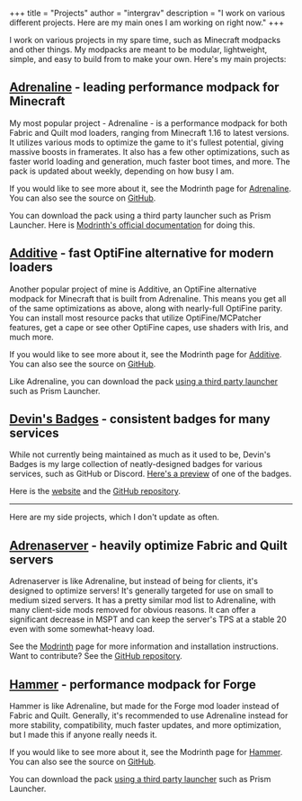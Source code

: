 +++
title = "Projects"
author = "intergrav"
description = "I work on various different projects. Here are my main ones I am working on right now."
+++

I work on various projects in my spare time, such as Minecraft modpacks and other things. My modpacks are meant to be modular, lightweight, simple, and easy to build from to make your own. Here's my main projects:

## [Adrenaline](https://modrinth.com/modpack/adrenaline) - leading performance modpack for Minecraft

My most popular project - Adrenaline - is a performance modpack for both Fabric and Quilt mod loaders, ranging from Minecraft 1.16 to latest versions. It utilizes various mods to optimize the game to it's fullest potential, giving massive boosts in framerates. It also has a few other optimizations, such as faster world loading and generation, much faster boot times, and more. The pack is updated about weekly, depending on how busy I am.

If you would like to see more about it, see the Modrinth page for [Adrenaline](https://modrinth.com/modpack/adrenaline). You can also see the source on [GitHub](https://github.com/intergrav/Adrenaline).

You can download the pack using a third party launcher such as Prism Launcher. Here is [Modrinth's official documentation](https://docs.modrinth.com/docs/modpacks/playing_modpacks/) for doing this.

## [Additive](https://modrinth.com/modpack/additive) - fast OptiFine alternative for modern loaders

Another popular project of mine is Additive, an OptiFine alternative modpack for Minecraft that is built from Adrenaline. This means you get all of the same optimizations as above, along with nearly-full OptiFine parity. You can install most resource packs that utilize OptiFine/MCPatcher features, get a cape or see other OptiFine capes, use shaders with Iris, and much more.

If you would like to see more about it, see the Modrinth page for [Additive](https://modrinth.com/modpack/additive). You can also see the source on [GitHub](https://github.com/intergrav/Additive).

Like Adrenaline, you can download the pack [using a third party launcher](https://docs.modrinth.com/docs/modpacks/playing_modpacks/) such as Prism Launcher.

## [Devin's Badges](https://intergrav.github.io/devins-badges-docs/) - consistent badges for many services

While not currently being maintained as much as it used to be, Devin's Badges is my large collection of neatly-designed badges for various services, such as GitHub or Discord. [Here's a preview](https://raw.githubusercontent.com/intergrav/devins-badges/v3/assets/cozy/social/discord-singular_64h.png) of one of the badges.

Here is the [website](https://intergrav.github.io/devins-badges-docs/) and the [GitHub repository](https://github.com/intergrav/devins-badges).

---

Here are my side projects, which I don't update as often.

## [Adrenaserver](https://modrinth.com/modpack/adrenaserver) - heavily optimize Fabric and Quilt servers

Adrenaserver is like Adrenaline, but instead of being for clients, it's designed to optimize servers! It's generally targeted for use on small to medium sized servers. It has a pretty similar mod list to Adrenaline, with many client-side mods removed for obvious reasons. It can offer a significant decrease in MSPT and can keep the server's TPS at a stable 20 even with some somewhat-heavy load.

See the [Modrinth](https://modrinth.com/modpack/adrenaserver) page for more information and installation instructions. Want to contribute? See the [GitHub repository](https://github.com/intergrav/Adrenaserver).

## [Hammer](https://modrinth.com/modpack/hammer) - performance modpack for Forge

Hammer is like Adrenaline, but made for the Forge mod loader instead of Fabric and Quilt. Generally, it's recommended to use Adrenaline instead for more stability, compatibility, much faster updates, and more optimization, but I made this if anyone really needs it.

If you would like to see more about it, see the Modrinth page for [Hammer](https://modrinth.com/modpack/hammer). You can also see the source on [GitHub](https://github.com/intergrav/Hammer).

You can download the pack [using a third party launcher](https://docs.modrinth.com/docs/modpacks/playing_modpacks/) such as Prism Launcher.